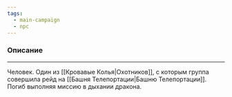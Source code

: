 ```yaml
---
tags:
  - main-campaign
  - npc
---
```

### Описание
---
Человек. Один из [[Кровавые Колья|Охотников]], с которым группа совершила рейд на [[Башня Телепортации|Башню Телепортации]].
Погиб выполняя миссию в дыхании дракона.  
